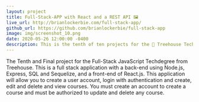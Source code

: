 ```yaml
---
layout: project
title: Full-Stack-APP with React and a REST API 🖼️
live_url: http://brianlockerbie.com/full-stack-app/
github_url: https://github.com/brianlockerbie/full-stack-app
image: img/screenshot_10.png
date: 2020-05-26 12:00:00 -0400
description: This is the tenth of ten projects for the 🏡 Treehouse TechDegree Full Stack JavaScript. 
---
```

The Tenth and Final project for the Full-Stack JavaScript Techdegree from Treehouse. This is a full stack application with a back-end using Node.js, Express, SQL and Sequelize, and a front-end of React.js. This application will allow you to create a user account, login with authentication and create, edit and delete and view courses. You must create an account to create a course and must be authorized to update and delete any course.